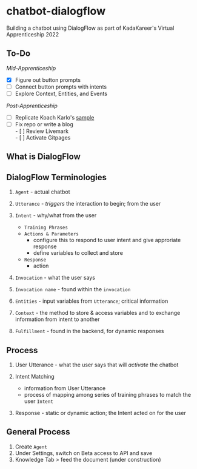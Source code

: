 # chatbot-dialogflow
Building a chatbot using DialogFlow as part of KadaKareer's Virtual Apprenticeship 2022

## To-Do
*Mid-Apprenticeship*
+ [X] Figure out button prompts
+ [ ] Connect button prompts with intents
+ [ ] Explore Context, Entities, and Events

*Post-Apprenticeship*
+ [ ] Replicate Koach Karlo's [sample](https://glitch.com/~kadakareer-fb-messenger-sample)
+ [ ] Fix repo or write a blog  
        - [ ] Review Livemark  
        - [ ] Activate Gitpages  

## What is DialogFlow

## DialogFlow Terminologies

1. `Agent` - actual chatbot
2. `Utterance` - *triggers* the interaction to begin; from the user
3. `Intent` - why/what from the user
    - `Training Phrases` 
    - `Actions & Parameters`  
        - configure this to respond to user intent and give approriate response  
        - define variables to collect and store  
    - `Response`  
        - action

5. `Invocation` - what the user says
6. `Invocation name` - found within the  `invocation`
7. `Entities` - input variables from `Utterance`; critical information
8. `Context` - the method to store & access variables and to exchange information from intent to another
9. `Fulfillment` - found in the backend, for dynamic responses

## Process
1. User Utterance - what the user says that will *activate* the chatbot
2. Intent Matching 
    - information from User Utterance
    - process of mapping among series of training phrases to match the user `Intent` 

3. Response - static or dynamic action; the Intent acted on for the user

## General Process
1. Create `Agent`
2. Under Settings, switch on Beta access to API and save
3. Knowledge Tab > feed the document (under construction) 
